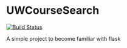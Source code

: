 # UWCourseSearch
[![Build Status](https://travis-ci.org/ConMur/uwcoursesearch.svg?branch=master)](https://travis-ci.org/ConMur/uwcoursesearch)

A simple project to become familiar with flask
